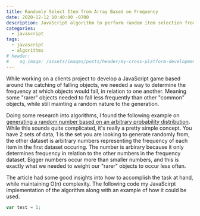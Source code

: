 ```yaml
---
title: Randomly Select Item from Array Based on Frequency
date: 2020-12-12 10:40:00 -0700
description: JavaScript algorithm to perform random item selection from an array based on a frequency array.
categories: 
  - javascript
tags:
  - javascript
  - algorithms
# header:
#    og_image: /assets/images/posts/header/my-cross-platform-development-environment.png
---
```


While working on a clients project to develop a JavaScript game based around the catching of falling objects, we needed a way to determine the frequency at which objects would fall, in relation to one another. Meaning some "rarer" objects needed to fall less frequently than other "common" objects, while still mainting a random nature to the generation.

Doing some research into algorithms, I found the following example on [generating a random number based on an arbitrary probability distribution](https://www.geeksforgeeks.org/random-number-generator-in-arbitrary-probability-distribution-fashion). While this sounds quite complicated, it's really a pretty simple concept. You have 2 sets of data, 1 is the set you are looking to generate randomly from, the other dataset is arbitrary numbers representing the frequency of each item in the first dataset occuring. The number is arbirary because it only determines frequency in relation to the other numbers in the frequency dataset. Bigger numbers occur more than smaller numbers, and this is exactly what we needed to weight our "rarer" objects to occur less often. 

The article had some good insights into how to accomplish the task at hand, while maintaining O(n) complexity. The following code my JavaScirpt implementation of the algorithm along with an example of how it could be used.

```javascript
var test = 1;
```
